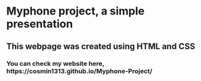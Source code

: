 <h1> Myphone project, a simple presentation</h1>
<h2> This webpage was created using HTML and CSS </h2>
<h3> You can check my website here, https://cosmin1313.github.io/Myphone-Project/ </h3>
